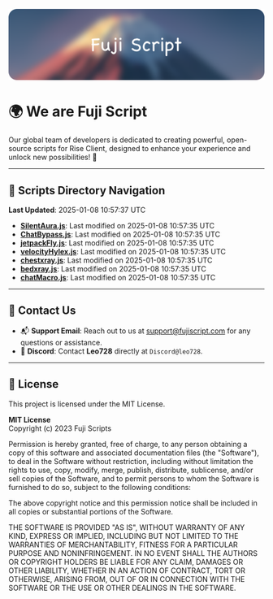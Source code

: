 ![Banner](.github/b.webp)

# 🌍 **We are Fuji Script**

Our global team of developers is dedicated to creating powerful, open-source scripts for Rise Client, designed to enhance your experience and unlock new possibilities! 🌟

---
<!-- SCRIPTS_NAVIGATION_START -->
## 📂 **Scripts Directory Navigation**

**Last Updated**: 2025-01-08 10:57:37 UTC

- **[SilentAura.js](scripts/SilentAura.js)**: Last modified on 2025-01-08 10:57:35 UTC
- **[ChatBypass.js](scripts/ChatBypass.js)**: Last modified on 2025-01-08 10:57:35 UTC
- **[jetpackFly.js](scripts/jetpackFly.js)**: Last modified on 2025-01-08 10:57:35 UTC
- **[velocityHylex.js](scripts/velocityHylex.js)**: Last modified on 2025-01-08 10:57:35 UTC
- **[chestxray.js](scripts/chestxray.js)**: Last modified on 2025-01-08 10:57:35 UTC
- **[bedxray.js](scripts/bedxray.js)**: Last modified on 2025-01-08 10:57:35 UTC
- **[chatMacro.js](scripts/chatMacro.js)**: Last modified on 2025-01-08 10:57:35 UTC

<!-- SCRIPTS_NAVIGATION_END -->

---

## 💬 **Contact Us**  
- 📬 **Support Email**: Reach out to us at [support@fujiscript.com](mailto:support@fujiscript.com) for any questions or assistance.  
- 💬 **Discord**: Contact **Leo728** directly at `Discord@leo728`.

---

## 📜 **License**

This project is licensed under the MIT License.  

**MIT License**  
Copyright (c) 2023 Fuji Scripts  

Permission is hereby granted, free of charge, to any person obtaining a copy of this software and associated documentation files (the "Software"), to deal in the Software without restriction, including without limitation the rights to use, copy, modify, merge, publish, distribute, sublicense, and/or sell copies of the Software, and to permit persons to whom the Software is furnished to do so, subject to the following conditions:  

The above copyright notice and this permission notice shall be included in all copies or substantial portions of the Software.  

THE SOFTWARE IS PROVIDED "AS IS", WITHOUT WARRANTY OF ANY KIND, EXPRESS OR IMPLIED, INCLUDING BUT NOT LIMITED TO THE WARRANTIES OF MERCHANTABILITY, FITNESS FOR A PARTICULAR PURPOSE AND NONINFRINGEMENT. IN NO EVENT SHALL THE AUTHORS OR COPYRIGHT HOLDERS BE LIABLE FOR ANY CLAIM, DAMAGES OR OTHER LIABILITY, WHETHER IN AN ACTION OF CONTRACT, TORT OR OTHERWISE, ARISING FROM, OUT OF OR IN CONNECTION WITH THE SOFTWARE OR THE USE OR OTHER DEALINGS IN THE SOFTWARE.  
